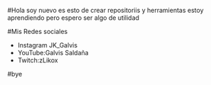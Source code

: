 #Hola soy nuevo es esto de crear repositoriis y herramientas estoy aprendiendo pero espero ser algo de utilidad

#Mis Redes sociales

* Instagram JK_Galvis
* YouTube:Galvis Saldaña
* Twitch:zLikox

#bye
